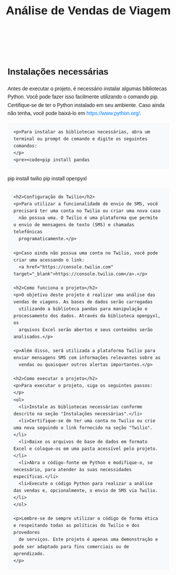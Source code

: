 <!DOCTYPE html>
<html lang="en">

<head>
  <meta charset="UTF-8">
  <meta http-equiv="X-UA-Compatible" content="IE=edge">
  <meta name="viewport" content="width=device-width, initial-scale=1.0">
  <title>Análise de Vendas de Viagem</title>
  <style>
    body {
      font-family: Arial, sans-serif;
      line-height: 1.6;
      margin: 0;
      padding: 0;
    }

    header {
      background-color: #333;
      color: #fff;
      text-align: center;
      padding: 1rem 0;
    }

    h1 {
      font-size: 2rem;
    }

    .content {
      max-width: 800px;
      margin: 0 auto;
      padding: 2rem;
    }

    h2 {
      font-size: 1.5rem;
      margin-bottom: 1rem;
    }

    a {
      color: #007bff;
      text-decoration: none;
    }

    a:hover {
      text-decoration: underline;
    }

    pre {
      background-color: #f8f9fa;
      padding: 1rem;
      overflow-x: auto;
    }

    code {
      font-family: "Courier New", Courier, monospace;
    }
  </style>
</head>

<body>
  <header>
    <h1>Análise de Vendas de Viagem</h1>
  </header>

  <section class="content">
    <h2>Instalações necessárias</h2>
    <p>Antes de executar o projeto, é necessário instalar algumas bibliotecas Python. Você pode fazer isso
      facilmente utilizando o comando pip. Certifique-se de ter o Python instalado em seu ambiente. Caso ainda não
      tenha, você pode baixá-lo em <a href="https://www.python.org/" target="_blank">https://www.python.org/</a>.</p>

    <p>Para instalar as bibliotecas necessárias, abra um terminal ou prompt de comando e digite os seguintes comandos:
    </p>
    <pre><code>pip install pandas
pip install twilio
pip install openpyxl
    </code></pre>

    <h2>Configuração do Twilio</h2>
    <p>Para utilizar a funcionalidade de envio de SMS, você precisará ter uma conta no Twilio ou criar uma nova caso
      não possua uma. O Twilio é uma plataforma que permite o envio de mensagens de texto (SMS) e chamadas telefônicas
      programaticamente.</p>

    <p>Caso ainda não possua uma conta no Twilio, você pode criar uma acessando o link:
      <a href="https://console.twilio.com" target="_blank">https://console.twilio.com</a>.</p>

    <h2>Como funciona o projeto</h2>
    <p>O objetivo deste projeto é realizar uma análise das vendas de viagens. As bases de dados serão carregadas
      utilizando a biblioteca pandas para manipulação e processamento dos dados. Através da biblioteca openpyxl, os
      arquivos Excel serão abertos e seus conteúdos serão analisados.</p>

    <p>Além disso, será utilizada a plataforma Twilio para enviar mensagens SMS com informações relevantes sobre as
      vendas ou quaisquer outros alertas importantes.</p>

    <h2>Como executar o projeto</h2>
    <p>Para executar o projeto, siga os seguintes passos:</p>
    <ol>
      <li>Instale as bibliotecas necessárias conforme descrito na seção "Instalações necessárias".</li>
      <li>Certifique-se de ter uma conta no Twilio ou crie uma nova seguindo o link fornecido na seção "Twilio".</li>
      <li>Baixe os arquivos de base de dados em formato Excel e coloque-os em uma pasta acessível pelo projeto.</li>
      <li>Abra o código-fonte em Python e modifique-o, se necessário, para atender às suas necessidades específicas.</li>
      <li>Execute o código Python para realizar a análise das vendas e, opcionalmente, o envio de SMS via Twilio.</li>
    </ol>

    <p>Lembre-se de sempre utilizar o código de forma ética e respeitando todas as políticas do Twilio e dos provedores
      de serviços. Este projeto é apenas uma demonstração e pode ser adaptado para fins comerciais ou de aprendizado.
    </p>
  </section>

</body>

</html>

